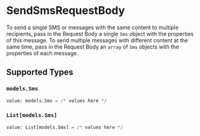 # SendSmsRequestBody

To send a single SMS or messages with the same content to multiple recipients, pass in the Request Body a single `Sms` object with the properties of this message. To send multiple messages with different content at the same time, pass in the Request Body an `array` of `Sms` objects with the properties of each message.


## Supported Types

### `models.Sms`

```python
value: models.Sms = /* values here */
```

### `List[models.Sms]`

```python
value: List[models.Sms] = /* values here */
```

